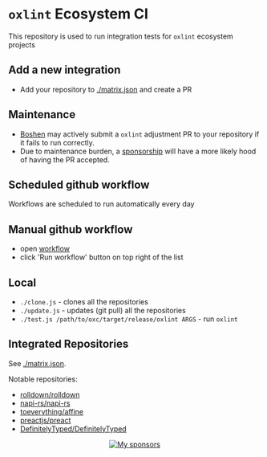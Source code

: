 # `oxlint` Ecosystem CI

This repository is used to run integration tests for `oxlint` ecosystem projects

## Add a new integration

* Add your repository to [./matrix.json](./matrix.json) and create a PR

## Maintenance

* [Boshen](https://github.com/Boshen) may actively submit a `oxlint` adjustment PR to your repository if it fails to run correctly.
* Due to maintenance burden, a [sponsorship](https://github.com/sponsors/Boshen) will have a more likely hood of having the PR accepted.

## Scheduled github workflow

Workflows are scheduled to run automatically every day

## Manual github workflow

* open [workflow](https://github.com/oxc-project/oxlint-ecosystem-ci/actions/workflows/ecosystem-ci.yml)
* click 'Run workflow' button on top right of the list

## Local

- `./clone.js` - clones all the repositories
- `./update.js` - updates (git pull) all the repositories
- `./test.js /path/to/oxc/target/release/oxlint ARGS` - run `oxlint`

## Integrated Repositories

See [./matrix.json](./matrix.json).

Notable repositories:

* [rolldown/rolldown](https://github.com/rolldown-rs/rolldown)
* [napi-rs/napi-rs](https://github.com/napi-rs/napi-rs)
* [toeverything/affine](https://github.com/toeverything/affine)
* [preactjs/preact](https://github.com/preactjs/preact)
* [DefinitelyTyped/DefinitelyTyped](https://github.com/DefinitelyTyped/DefinitelyTyped)

<p align="center">
  <a href="https://github.com/sponsors/Boshen">
    <img src="https://cdn.jsdelivr.net/gh/boshen/sponsors/sponsors.svg" alt="My sponsors" />
  </a>
</p>
